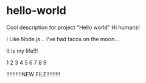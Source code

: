 # hello-world
Cool description for project "Hello world"
Hi humans!

I Like Node.js...
I've had tacos on the moon...

It is my life!!!

1 2 3 4 5 6 7 8 9

!!!!!!!!!!NEW FILE!!!!!!!!!